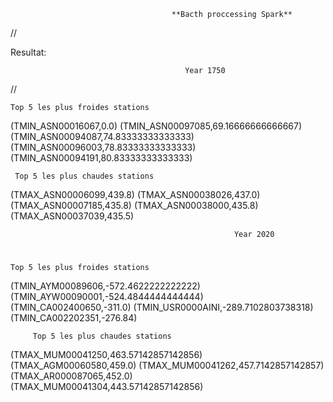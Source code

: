                                         **Bacth proccessing Spark**

//

Resultat:

                                           Year 1750
//

    Top 5 les plus froides stations
(TMIN_ASN00016067,0.0)
(TMIN_ASN00097085,69.16666666666667)
(TMIN_ASN00094087,74.83333333333333)
(TMIN_ASN00096003,78.83333333333333)
(TMIN_ASN00094191,80.83333333333333)

     Top 5 les plus chaudes stations
(TMAX_ASN00006099,439.8)
(TMAX_ASN00038026,437.0)
(TMAX_ASN00007185,435.8)
(TMAX_ASN00038000,435.8)
(TMAX_ASN00037039,435.5)


                                                      Year 2020
#
    Top 5 les plus froides stations
(TMIN_AYM00089606,-572.4622222222222)
(TMIN_AYW00090001,-524.4844444444444)
(TMIN_CA002400650,-311.0)
(TMIN_USR0000AINI,-289.7102803738318)
(TMIN_CA002202351,-276.84)


         Top 5 les plus chaudes stations
(TMAX_MUM00041250,463.57142857142856)
(TMAX_AGM00060580,459.0)
(TMAX_MUM00041262,457.7142857142857)
(TMAX_AR000087065,452.0)
(TMAX_MUM00041304,443.57142857142856)

